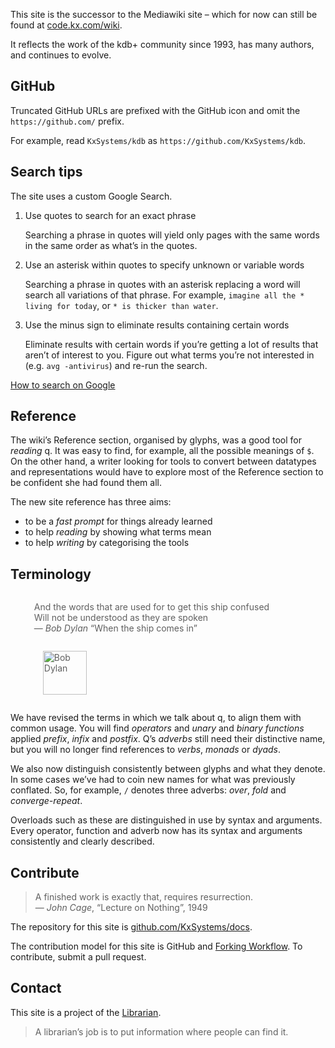 This site is the successor to the Mediawiki site – which for now can still be found at [code.kx.com/wiki](http://code.kx.com/wiki). 

It reflects the work of the kdb+ community since 1993, has many authors, 
and continues to evolve.  


## <i class="fa fa-github"></i> GitHub

Truncated GitHub URLs are prefixed with the GitHub icon <i class="fa fa-github"></i> and omit the `https://github.com/` prefix. 

For example, read <i class="fa fa-github"></i> `KxSystems/kdb` as `https://github.com/KxSystems/kdb`.

## Search tips

The site uses a custom Google Search. 

1. Use quotes to search for an exact phrase

    Searching a phrase in quotes will yield only pages with the same words in the same order as what’s in the quotes. 

2. Use an asterisk within quotes to specify unknown or variable words

    Searching a phrase in quotes with an asterisk replacing a word will search all variations of that phrase. For example, `imagine all the * living for today`, or `* is thicker than water`.

3. Use the minus sign to eliminate results containing certain words

    Eliminate results with certain words if you’re getting a lot of results that aren’t of interest to you. Figure out what terms you’re not interested in (e.g. `avg -antivirus`) and re-run the search.

<i class="fa fa-hand-o-right"></i> [How to search on Google](https://support.google.com/websearch/answer/134479?hl=en)

<!-- ## <i class="fa fa-keyboard-o"></i> Keyboard shortcuts for Search

In Chrome, Firefox, Safari and Internet Explorer 11, one or more tabs will take you to the site Search box. Results appear as you type. 

In Chrome you can select a result with the arrow keys; in Internet Explorer 11, with the Tab key. 

 -->
## <i class="fa fa-life-ring"></i> Reference

The wiki’s Reference section, organised by glyphs, was a good tool for _reading_ q. It was easy to find, for example, all the possible meanings of `$`. On the other hand, a writer looking for tools to convert between datatypes and representations would have to explore most of the Reference section to be confident she had found them all. 

The new site reference has three aims:

- to be a _fast prompt_ for things already learned 
- to help _reading_ by showing what terms mean
- to help _writing_ by categorising the tools 


## <i class="fa fa-book"></i> Terminology

<blockquote style="border: none;">
    <p style="display: inline-block;">
        And the words that are used for to get this ship confused<br>  
        Will not be understood as they are spoken<br>
        — <i>Bob Dylan</i> “When the ship comes in” 
    </p>
    <p style="display: inline-block; padding: 0 1em;">
        <img alt="Bob Dylan" src="/img/dylan.png" style="height: 70px"/>
    </p>
</blockquote>

We have revised the terms in which we talk about q, to align them with common usage. You will find _operators_ and _unary_ and _binary_ _functions_ applied _prefix_, _infix_ and _postfix_. Q’s _adverbs_ still need their distinctive name, but you will no longer find references to _verbs_, _monads_ or _dyads_. 

We also now distinguish consistently between glyphs and what they denote. In some cases we’ve had to coin new names for what was previously conflated. So, for example, `/` denotes three adverbs: _over_, _fold_ and _converge-repeat_. 

Overloads such as these are distinguished in use by syntax and arguments. Every operator, function and adverb now has its syntax and arguments consistently and clearly described. 


## <i class="fa fa-handshake-o"></i> Contribute

> A finished work is exactly that, requires resurrection.  
— _John Cage_, “Lecture on Nothing”, 1949

The repository for this site is [github.com/KxSystems/docs](https://github.com/KxSystems/docs). 

The contribution model for this site is GitHub and [Forking Workflow](https://www.atlassian.com/git/tutorials/comparing-workflows#forking-workflow). 
To contribute, submit a pull request. 


## <i class="fa fa-envelope-o"></i> Contact

This site is a project of the [Librarian](mailto:librarian@kx.com).

> A librarian’s job is to put information where people can find it. 


